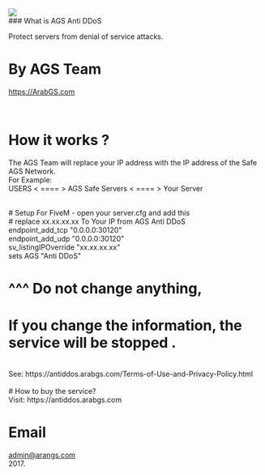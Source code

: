 <img src="https://antiddos.arabgs.com/images/ags-antiddos.png">
</br>
### What is AGS Anti DDoS

Protect servers from denial of service attacks.
</br>


# By AGS Team

https://ArabGS.com

</br>

# How it works ?

The AGS Team will replace your IP address with the IP address of the Safe AGS Network.</br>
For Example:</br>
USERS < ==== > AGS Safe Servers < ==== > Your Server

</br>
# Setup For FiveM - open your server.cfg and add this</br>
# replace xx.xx.xx.xx To Your  IP from AGS Anti DDoS</br>
endpoint_add_tcp "0.0.0.0:30120"</br>
endpoint_add_udp "0.0.0.0:30120"</br>
sv_listingIPOverride "xx.xx.xx.xx"</br>
sets AGS "Anti DDoS"</br>

# ^^^ Do not change anything,
# If you change the information, the service will be stopped .</br>
</br>
 See: https://antiddos.arabgs.com/Terms-of-Use-and-Privacy-Policy.html
 </br>
 </br>
# How to buy the service?
</br>
Visit: https://antiddos.arabgs.com
</br>


# Email

admin@arangs.com
</br>
2017.

